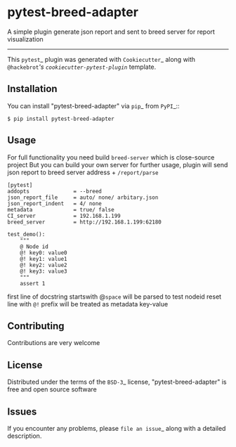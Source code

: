 # pytest-breed-adapter

A simple plugin generate json report and sent to breed server for report visualization

----

This `pytest`_ plugin was generated with `Cookiecutter`_ along with `@hackebrot`_'s `cookiecutter-pytest-plugin`_ template.

Installation
------------
You can install "pytest-breed-adapter" via `pip`_ from `PyPI`_::

    $ pip install pytest-breed-adapter


Usage
-----
For full functionality you need build `breed-server` which is close-source project
But you can build your own server for further usage, plugin will send json report to
breed server address + `/report/parse`

```
[pytest]
addopts              = --breed
json_report_file     = auto/ none/ arbitary.json
json_report_indent   = 4/ none
metadata             = true/ false
CI_server            = 192.168.1.199
breed_server         = http://192.168.1.199:62180
```

```
test_demo():
    """
    @ Node id
    @! key0: value0
    @! key1: value1
    @! key2: value2
    @! key3: value3
    """
    assert 1
```
first line of docstring startswith @`space` will be parsed to test nodeid
reset line with `@!` prefix will be treated as metadata key-value

Contributing
------------
Contributions are very welcome

License
-------

Distributed under the terms of the `BSD-3`_ license, "pytest-breed-adapter" is free and open source software


Issues
------

If you encounter any problems, please `file an issue`_ along with a detailed description.
